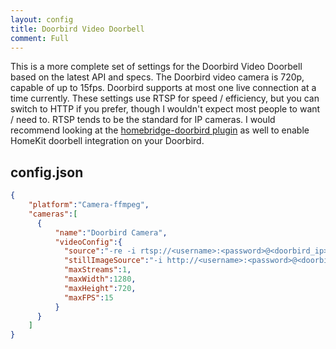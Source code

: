 ```yaml
---
layout: config
title: Doorbird Video Doorbell
comment: Full
---
```

This is a more complete set of settings for the Doorbird Video Doorbell based on the latest API and specs. The Doorbird video camera is 720p, capable of up to 15fps. Doorbird supports at most one live connection at a time currently. These settings use RTSP for speed / efficiency, but you can switch to HTTP if you prefer, though I wouldn't expect most people to want / need to. RTSP tends to be the standard for IP cameras. I would recommend looking at the [homebridge-doorbird plugin](https://github.com/brownad/homebridge-doorbird) as well to enable HomeKit doorbell integration on your Doorbird.

## config.json

```json
{
    "platform":"Camera-ffmpeg",
    "cameras":[
      {
          "name":"Doorbird Camera",
          "videoConfig":{
            "source":"-re -i rtsp://<username>:<password>@<doorbird_ip>:554/mpeg/media.amp",
            "stillImageSource":"-i http://<username>:<password>@<doorbird_ip>/bha-api/image.cgi",
            "maxStreams":1,
            "maxWidth":1280,
            "maxHeight":720,
            "maxFPS":15
          }
      }
    ]
}
```
